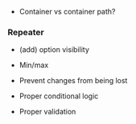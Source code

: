- Container vs container path?

### Repeater
- (add) option visibility
- Min/max
- Prevent changes from being lost

- Proper conditional logic
- Proper validation
